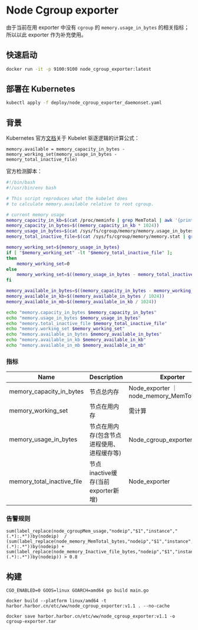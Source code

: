 # Node Cgroup exporter

由于当前在用 exporter 中没有 `cgroup` 的 `memory.usage_in_bytes` 的相关指标；所以以此 exporter 作为补充使用。



## 快速启动
```bash
docker run -it -p 9100:9100 node_cgroup_exporter:latest 
```

## 部署在 Kubernetes
```bash
kubectl apply -f deploy/node_cgroup_exporter_daemonset.yaml
```

## 背景
Kubernetes 官方[文档](https://kubernetes.io/zh-cn/examples/admin/resource/memory-available.sh)关于 Kubelet 驱逐逻辑的计算公式：
```
memory.available = memory_capacity_in_bytes - memory_working_set(memory_usage_in_bytes - 
memory_total_inactive_file)
```

官方检测脚本：
```bash
#!/bin/bash
#!/usr/bin/env bash

# This script reproduces what the kubelet does
# to calculate memory.available relative to root cgroup.

# current memory usage
memory_capacity_in_kb=$(cat /proc/meminfo | grep MemTotal | awk '{print $2}')
memory_capacity_in_bytes=$((memory_capacity_in_kb * 1024))
memory_usage_in_bytes=$(cat /sys/fs/cgroup/memory/memory.usage_in_bytes)
memory_total_inactive_file=$(cat /sys/fs/cgroup/memory/memory.stat | grep total_inactive_file | awk '{print $2}')

memory_working_set=${memory_usage_in_bytes}
if [ "$memory_working_set" -lt "$memory_total_inactive_file" ];
then
    memory_working_set=0
else
    memory_working_set=$((memory_usage_in_bytes - memory_total_inactive_file))
fi

memory_available_in_bytes=$((memory_capacity_in_bytes - memory_working_set))
memory_available_in_kb=$((memory_available_in_bytes / 1024))
memory_available_in_mb=$((memory_available_in_kb / 1024))

echo "memory.capacity_in_bytes $memory_capacity_in_bytes"
echo "memory.usage_in_bytes $memory_usage_in_bytes"
echo "memory.total_inactive_file $memory_total_inactive_file"
echo "memory.working_set $memory_working_set"
echo "memory.available_in_bytes $memory_available_in_bytes"
echo "memory.available_in_kb $memory_available_in_kb"
echo "memory.available_in_mb $memory_available_in_mb"

```

### 指标

Name     | Description | Exporter | Metric
---------|-------------|-------------|----
memory_capacity_in_bytes | 节点总内存 | Node_exporter ｜ node_memory_MemTotal_bytes
memory_working_set | 节点在用内存 | 需计算 | /
memory_usage_in_bytes | 节点在用内存(包含节点进程使用、进程缓存等) | Node_cgroup_exporter(新增) | node_cgroupMem_usage
memory_total_inactive_file | 节点inactive缓存(当前exporter新增) | Node_exporter | node_memory_Inactive_file_bytes


### 告警规则

```
sum(label_replace(node_cgroupMem_usage,"nodeip","$1","instance","(.*):.*"))by(nodeip)  / (sum(label_replace(node_memory_MemTotal_bytes,"nodeip","$1","instance","(.*):.*"))by(nodeip) + sum(label_replace(node_memory_Inactive_file_bytes,"nodeip","$1","instance","(.*):.*"))by(nodeip)) > 0.8
```

## 构建

```
CGO_ENABLED=0 GOOS=linux GOARCH=amd64 go build main.go
```

```
docker build --platform linux/amd64 -t harbor.harbor.cn/etc/ww/node_cgroup_exporter:v1.1 . --no-cache
```

```
docker save harbor.harbor.cn/etc/ww/node_cgroup_exporter:v1.1 -o cgroup-exporter.tar
```
